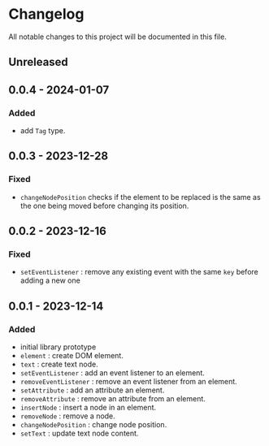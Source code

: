 # Changelog

All notable changes to this project will be documented in this file.

## Unreleased

## 0.0.4 - 2024-01-07
### Added
- add `Tag` type.

## 0.0.3 - 2023-12-28
### Fixed
- `changeNodePosition` checks if the element to be replaced is the same as the one being moved before changing its position.

## 0.0.2 - 2023-12-16
### Fixed
- `setEventListener` : remove any existing event with the same `key` before adding a new one

## 0.0.1 - 2023-12-14
### Added
- initial library prototype
- `element` : create DOM element.
- `text` : create text node.
- `setEventListener` : add an event listener to an element.
- `removeEventListener` : remove an event listener from an element.
- `setAttribute` : add an attribute an element.
- `removeAttribute` : remove an attribute from an element.
- `insertNode` : insert a node in an element.
- `removeNode` : remove a node.
- `changeNodePosition` : change node position.
- `setText` : update text node content.
